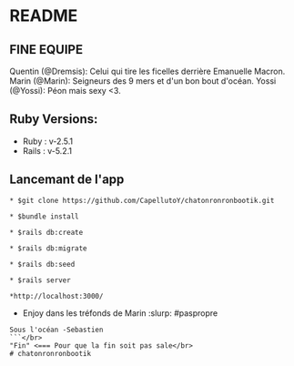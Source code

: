 # README
## FINE EQUIPE
  Quentin (@Dremsis): Celui qui tire les ficelles derrière Emanuelle Macron.
  Marin (@Marin): Seigneurs des 9 mers et d'un bon bout d'océan.
  Yossi (@Yossi): Péon mais sexy <3.
## Ruby Versions:

* Ruby : v-2.5.1
* Rails : v-5.2.1

## Lancemant de l'app
```
* $git clone https://github.com/CapellutoY/chatonronronbootik.git
```
```
* $bundle install
```
```
* $rails db:create
```
```
* $rails db:migrate
```
```
* $rails db:seed
```
```
* $rails server
```
```
*http://localhost:3000/
```

* Enjoy dans les tréfonds de Marin :slurp: #paspropre</br>
```
Sous l'océan -Sebastien
```</br>
"Fin" <=== Pour que la fin soit pas sale</br>
# chatonronronbootik
